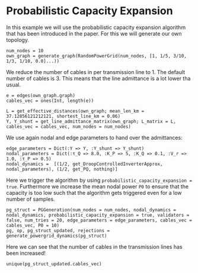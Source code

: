 # Probabilistic Capacity Expansion
In this example we will use the probabilistic capacity expansion algorithm that has been introduced in the paper. 
For this we will generate our own topology. 

```@julia
num_nodes = 10
own_graph = generate_graph(RandomPowerGrid(num_nodes, [1, 1/5, 3/10, 1/3, 1/10, 0.0]...))
```

We reduce the number of cables in per transmission line to 1. The default number of cables is 3. This means that the line admittance is a lot lower tha usual.
```@julia
e = edges(own_graph.graph)
cables_vec = ones(Int, length(e))

L = get_effective_distances(own_graph; mean_len_km = 37.12856121212121, shortest_line_km = 0.06)
Y, Y_shunt = get_line_admittance_matrix(own_graph; L_matrix = L, cables_vec = cables_vec, num_nodes = num_nodes) 
```

We use again nodal and edge parameters to hand over the admittances:
```@julia
edge_parameters = Dict(:Y => Y, :Y_shunt => Y_shunt) 
nodal_parameters = Dict(:τ_Q => 8.0, :K_P => 5, :K_Q => 0.1, :V_r => 1.0, :τ_P => 0.5)
nodal_dynamics =  [(1/2, get_DroopControlledInverterApprox, nodal_parameters), (1/2, get_PQ, nothing)]
```

Here we trigger the algorithm by using `probabilistic_capacity_expansion = true`. Furthermore we increase the mean nodal power `P0` to ensure that the capacity is too low such that the algorithm gets triggered even for a low number of samples.
```@julia
pg_struct = PGGeneration(num_nodes = num_nodes, nodal_dynamics = nodal_dynamics, probabilistic_capacity_expansion = true, validators = false, num_tries = 20, edge_parameters = edge_parameters, cables_vec = cables_vec, P0 = 10)
pg, op, pg_struct_updated, rejections = generate_powergrid_dynamics(pg_struct)
```

Here we can see that the number of cables in the transmission lines has been increased!
```@julia
unique(pg_struct_updated.cables_vec)
```